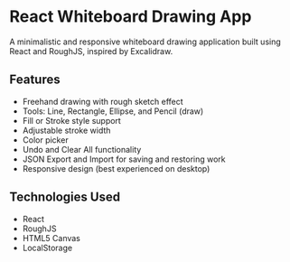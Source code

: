 # React Whiteboard Drawing App

A minimalistic and responsive whiteboard drawing application built using React and RoughJS, inspired by Excalidraw.

## Features

- Freehand drawing with rough sketch effect
- Tools: Line, Rectangle, Ellipse, and Pencil (draw)
- Fill or Stroke style support
- Adjustable stroke width
- Color picker
- Undo and Clear All functionality
- JSON Export and Import for saving and restoring work
- Responsive design (best experienced on desktop)

## Technologies Used

- React
- RoughJS
- HTML5 Canvas
- LocalStorage
